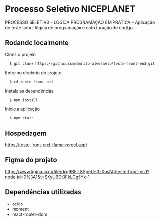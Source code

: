 
# Processo Seletivo NICEPLANET

PROCESSO SELETIVO - LÓGICA PROGRAMAÇÃO EM PRÁTICA – Aplicação de teste
sobre lógica de programação e estruturação de código.

## Rodando localmente

Clone o projeto

```bash
  $ git clone https://github.com/murilo-alvesmelo/teste-front-end.git
```

Entre no diretório do projeto

```bash
  $ cd teste-front-end
```

Instale as dependências

```bash
  $ npm install
```

Inicie a aplicação

```bash
  $ npm start
```

## Hospedagem

https://teste-front-end-flame.vercel.app/

## Figma do projeto

https://www.figma.com/file/dxg9BFTl8SpeLl63z0usNh/teste-front-end?node-id=0%3A1&t=SXyU9Dt3FkLCg6Yx-1

## Dependências utilizadas

- axios
- moment
- react-router-dom
